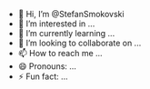 - 👋 Hi, I’m @StefanSmokovski
- 👀 I’m interested in ...
- 🌱 I’m currently learning ...
- 💞️ I’m looking to collaborate on ...
- 📫 How to reach me ...
- 😄 Pronouns: ...
- ⚡ Fun fact: ...

<!---
StefanSmokovski/StefanSmokovski is a ✨ special ✨ repository because its `README.md` (this file) appears on your GitHub profile.
You can click the Preview link to take a look at your changes.
--->
